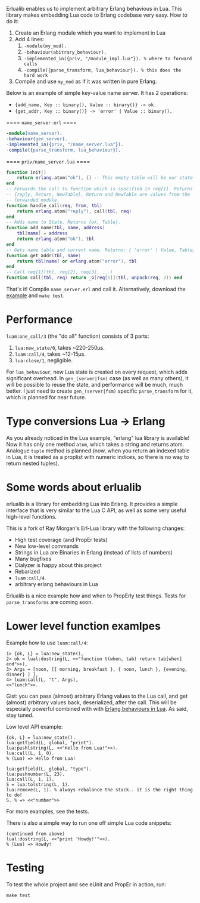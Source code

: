 Erlualib enables us to implement arbitrary Erlang behavious in Lua. This
library makes embedding Lua code to Erlang codebase very easy. How to do it:

1. Create an Erlang module which you want to implement in Lua
2. Add 4 lines:
    1. `-module(my_mod).`
    2. `-behaviour(abitrary_behaviour).`
    3. `-implemented_in({priv, "/module_impl.lua"}). % where to forward calls`
    4. `-compile({parse_transform, lua_behaviour}). % this does the hard work`
3. Compile and use `my_mod` as if it was written in pure Erlang.

Below is an example of simple key-value name server. It has 2 operations:

* `{add_name, Key :: binary(), Value :: binary()} -> ok.`
* `{get_addr, Key :: binary()} -> 'error' | Value :: binary().`

==== `name_server.erl` ====

```erlang
-module(name_server).
-behaviour(gen_server).
-implemented_in({priv, "/name_server.lua"}).
-compile({parse_transform, lua_behaviour}).
```

==== `priv/name_server.lua` ====

```lua
function init()
    return erlang.atom("ok"), {} -- This empty table will be our state
end
-- Forwards the call to function which is specified in req[1]. Returns
-- {reply, Return, NewTable}. Return and NewTable are values from the
-- forwarded module.
function handle_call(req, from, tbl)
    return erlang.atom("reply"), call(tbl, req)
end
-- Adds name to State. Returns {ok, Table}.
function add_name(tbl, name, address)
    tbl[name] = address
    return erlang.atom("ok"), tbl
end
-- Gets name table and current name. Returns: { 'error' | Value, Table}
function get_addr(tbl, name)
    return tbl[name] or erlang.atom("error"), tbl
end
-- Call req[1](tbl, req[2], req[3], ...)
function call(tbl, req) return _G[req[1]](tbl, unpack(req, 2)) end
```

That's it! Compile `name_server.erl` and call it. Alternatively, download the
[example][erlualib_examples] and `make test`.

Performance
===========
`luam:one_call/3` (the "do all" function) consists of 3 parts:

1. `lua:new_state/0`, takes ~220-250µs.
2. `luam:call/4`, takes ~12-15µs.
3. `lua:close/1`, negligible.

For `lua_behaviour`, new Lua state is created on every request, which
adds significant overhead. In `gen_(server|fsm)` case (as well as many
others), it will be possible to reuse the state, and performance will be
much, much better. I just need to create `gen_(server|fsm)` specific
`parse_transform` for it, which is planned for near future.

Type conversions Lua -> Erlang
==============================
As you already noticed in the Lua example, "erlang" lua library is
available! Now it has only one method `atom`, which takes a string and
returns atom. Analogue `tuple` method is planned (now, when you return
an indexed table in Lua, it is treated as a proplist with numeric
indices, so there is no way to return nested tuples).

Some words about erlualib
=========================
erlualib is a library for embedding Lua into Erlang. It provides a
simple interface that is very similar to the Lua C API, as well as some
very useful high-level functions.

This is a fork of Ray Morgan's Erl-Lua library with the following
changes:

* High test coverage (and PropEr tests)
* New low-level commands
* Strings in Lua are Binaries in Erlang (instead of lists of numbers)
* Many bugfixes
* Dialyzer is happy about this project
* Rebarized
* `luam:call/4`.
* arbitrary erlang behaviours in Lua

Erlualib is a nice example how and when to PropErly test things. Tests
for `parse_transforms` are coming soon.

Lower level function examlpes
=============================

Example how to use `luam:call/4`:

    1> {ok, L} = lua:new_state(),
    2> ok = lual:dostring(L, <<"function t(when, tab) return tab[when] end">>),
    3> Args = [noon, [{ morning, breakfast }, { noon, lunch }, {evening, dinner} ] ],
    4> luam:call(L, "t", Args),
    <<"lunch">>.

Gist: you can pass (almost) arbitrary Erlang values to the Lua call, and get
(almost) arbitrary values back, deserialized, after the call. This will be
especially powerful combined with with [Erlang behaviours in Lua]. As said,
stay tuned.

Low level API example:

    {ok, L} = lua:new_state().
    lua:getfield(L, global, "print").
    lua:pushlstring(L, <<"Hello from Lua!">>).
    lua:call(L, 1, 0).
    % (Lua) => Hello from Lua!

    lua:getfield(L, global, "type").
    lua:pushnumber(L, 23).
    lua:call(L, 1, 1).
    S = lua:tolstring(L, 1).
    lua:remove(L, 1). % always rebalance the stack.. it is the right thing to do!
    S. % => <<"number">>

For more examples, see the tests.

There is also a simple way to run one off simple Lua code snippets:

    (continued from above)
    lual:dostring(L, <<"print 'Howdy!'">>).
    % (Lua) => Howdy!
    
Testing
=======

To test the whole project and see eUnit and PropEr in action, run:

    make test

[erlualib_examples]: https://github.com/Motiejus/erlualib_examples
[Erl-Lua]: https://github.com/raycmorgan/erl-lua/
[Erlang behaviours in Lua]: http://m.jakstys.lt/tech/2012/06/erlang-behaviours-in-lua/
